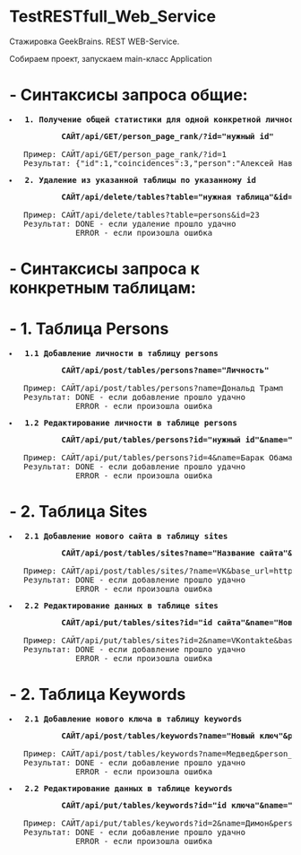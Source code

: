 # TestRESTfull_Web_Service
Стажировка GeekBrains. REST WEB-Service.

Собираем проект, запускаем main-класс Application

# - Синтаксисы запроса общие:
<pre><b><li> 1. Получение общей статистики для одной конкретной личности по id из таблицы persons</li></b></pre>
<pre><b>           САЙТ/api/GET/person_page_rank/?id="нужный id"</b>

   Пример: САЙТ/api/GET/person_page_rank/?id=1
   Результат: {"id":1,"coincidences":3,"person":"Алексей Навальный"}
</pre>
<pre><b><li> 2. Удаление из указанной таблицы по указанному id</li></b></pre>
<pre><b>           САЙТ/api/delete/tables?table="нужная таблица"&id="нужное id"</b>

   Пример: САЙТ/api/delete/tables?table=persons&id=23
   Результат: DONE - если удаление прошло удачно
              ERROR - если произошла ошибка</pre>

# - Синтаксисы запроса к конкретным таблицам:
# -             1. Таблица Persons
<pre><b><li> 1.1 Добавление личности в таблицу persons</li></b></pre>
<pre><b>           САЙТ/api/post/tables/persons?name="Личность"</b>

   Пример: САЙТ/api/post/tables/persons?name=Дональд Трамп
   Результат: DONE - если добавление прошло удачно
              ERROR - если произошла ошибка</pre>
              
<pre><b><li> 1.2 Редактирование личности в таблице persons</li></b></pre>
<pre><b>           САЙТ/api/put/tables/persons?id="нужный id"&name="Новое имя"</b>

   Пример: САЙТ/api/put/tables/persons?id=4&name=Барак Обама
   Результат: DONE - если добавление прошло удачно
              ERROR - если произошла ошибка</pre>
# -             2. Таблица Sites
<pre><b><li> 2.1 Добавление нового сайта в таблицу sites</li></b></pre>
<pre><b>           САЙТ/api/post/tables/sites?name="Название сайта"&base_url="Ссылка на сайт"</b>

   Пример: САЙТ/api/post/tables/sites/?name=VK&base_url=http://vk.com
   Результат: DONE - если добавление прошло удачно
              ERROR - если произошла ошибка</pre>
              
<pre><b><li> 2.2 Редактирование данных в таблице sites</li></b></pre>
<pre><b>           САЙТ/api/put/tables/sites?id="id сайта"&name="Новое название сайта"&base_url="Новая ссылка на сайт"</b>

   Пример: САЙТ/api/put/tables/sites?id=2&name=VKontakte&base_url=http://vkontakte.ru
   Результат: DONE - если добавление прошло удачно
              ERROR - если произошла ошибка</pre>
# -             2. Таблица Keywords
<pre><b><li> 2.1 Добавление нового ключа в таблицу keywords</li></b></pre>
<pre><b>           САЙТ/api/post/tables/keywords?name="Новый ключ"&person_id="id личности к которой привязать ключ"</b>

   Пример: САЙТ/api/post/tables/keywords?name=Медвед&person_id=3
   Результат: DONE - если добавление прошло удачно
              ERROR - если произошла ошибка</pre>
              
<pre><b><li> 2.2 Редактирование данных в таблице keywords</li></b></pre>
<pre><b>           САЙТ/api/put/tables/keywords?id="id ключа"&name="Новое название ключа"&person_id="id личности к которой привязать ключ"</b>

   Пример: САЙТ/api/put/tables/keywords?id=2&name=Димон&person_id=3
   Результат: DONE - если добавление прошло удачно
              ERROR - если произошла ошибка</pre>


